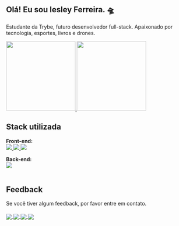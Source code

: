 ## Olá! Eu sou Iesley Ferreira. 🛸
Estudante da Trybe, futuro desenvolvedor full-stack. 
Apaixonado por tecnologia, esportes, livros e drones.

<a href="https://github.com/duribeiro">
  <img height="190em" src="https://github-readme-stats.vercel.app/api?username=iesley-ferreira&show_icons=true&count_private=true&theme=radical"/>
  <img height="190em" src="https://github-readme-stats.vercel.app/api/top-langs/?username=anuraghazra&layout=compact&theme=radical"/>
</a>

## Stack utilizada

**Front-end:**   
<a href="https://github.com/iesley-ferreira/github-readme-stats">
  <img src="https://img.shields.io/badge/HTML5-E34F26?style=for-the-badge&logo=html5&logoColor=white" />
</a>
<a href="https://github.com/iesley-ferreira/github-readme-stats">
  <img src="https://img.shields.io/badge/CSS3-1572B6?style=for-the-badge&logo=css3&logoColor=white" />
</a>
<a href="https://github.com/iesley-ferreira/github-readme-stats">
  <img src="https://img.shields.io/badge/Bootstrap-563D7C?style=for-the-badge&logo=bootstrap&logoColor=white" />
</a>

**Back-end:**  
<a href="https://github.com/iesley-ferreira/github-readme-stats">
  <img  src="https://img.shields.io/badge/JavaScript-F7DF1E?style=for-the-badge&logo=javascript&logoColor=black" />
</a>
<br>
<br>


## Feedback

Se você tiver algum feedback, por favor entre em contato.
<br>
<br>
<a href="https://www.instagram.com/iesleyferreira/" target="_blank">
  <img align="center" src="https://img.shields.io/badge/Instagram-E4405F?style=for-the-badge&logo=instagram&logoColor=white" />
</a>
<a href="www.linkedin.com/in/iesley-ferreira" target="_blank">
  <img align="center" src="https://img.shields.io/badge/LinkedIn-0077B5?style=for-the-badge&logo=linkedin&logoColor=white" />
</a>
<a href="https://whatsa.me/5553984097585" target="_blank">
  <img align="center" src="https://img.shields.io/badge/WhatsApp-25D366?style=for-the-badge&logo=whatsapp&logoColor=white" />
</a>
<a href="mailto:iesley_ferreira@hotmail.com?subject=Fala comigo!&body=" target="_blank">
  <img align="center" src="https://img.shields.io/badge/Microsoft_Outlook-0078D4?style=for-the-badge&logo=microsoft-outlook&logoColor=white" />
</a>
